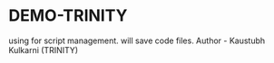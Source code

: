 # DEMO-TRINITY
using for script management.
will save code files.
Author - Kaustubh Kulkarni (TRINITY)
